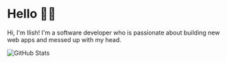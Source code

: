 # Hello 👋🤖

Hi, I'm Ilish! I'm a software developer who is passionate about building new web apps and messed up with my head.

![GitHub Stats](https://github-readme-stats.vercel.app/api?username=Ilix-studio&theme=radical)




